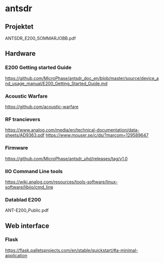 # antsdr

## Projektet
ANTSDR_E200_SOMMARJOBB.pdf

## Hardware

### E200 Getting started Guide
https://github.com/MicroPhase/antsdr_doc_en/blob/master/source/device_and_usage_manual/E200_Getting_Started_Guide.md

### Acoustic Warfare
https://github.com/acoustic-warfare

### RF trancievers
https://www.analog.com/media/en/technical-documentation/data-sheets/AD9363.pdf
https://www.mouser.se/c/ds/?marcom=129589647

### Firmware
https://github.com/MicroPhase/antsdr_uhd/releases/tag/v1.0

### IIO Command Line tools
https://wiki.analog.com/resources/tools-software/linux-software/libiio/cmd_line

### Datablad E200
ANT-E200_Public.pdf

## Web interface

### Flask
https://flask.palletsprojects.com/en/stable/quickstart/#a-minimal-application
